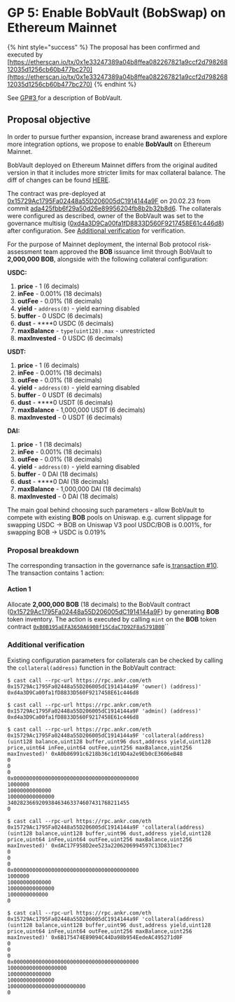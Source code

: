 # GP 5: Enable BobVault (BobSwap) on Ethereum Mainnet

{% hint style="success" %}
The proposal has been confirmed and executed by [https://etherscan.io/tx/0x1e33247389a04b8ffea082267821a9ccf2d79826812035d1256cb60b477bc270](https://etherscan.io/tx/0x1e33247389a04b8ffea082267821a9ccf2d79826812035d1256cb60b477bc270)
{% endhint %}

See [GP#3 ](gp-3-enable-bobvault-bobswap-for-public-use.md)for a description of BobVault.

## Proposal objective

In order to pursue further expansion, increase brand awareness and explore more integration options, we propose to enable **BobVault** on Ethereum Mainnet.

BobVault deployed on Ethereum Mainnet differs from the original audited version in that it includes more stricter limits for max collateral balance. The diff of changes can be found [HERE](https://github.com/zkBob/zkbob-contracts/compare/c78a75c06aa43c708fa8422c8ceab7ea06e038d6...5202aed484df76ced3a79bea2b693ffbf45103f2).

The contract was pre-deployed at [0x15729Ac1795Fa02448a55D206005dC1914144a9F](https://etherscan.io/address/0x15729Ac1795Fa02448a55D206005dC1914144a9F) on 20.02.23 from commit [ada425fbb6f29a50d26e89956204fb8b2b32b8d6](https://github.com/zkBob/zkbob-contracts/tree/ada425fbb6f29a50d26e89956204fb8b2b32b8d6). The collaterals were configured as described, owner of the BobVault was set to the governance multisig ([0xd4a3D9Ca00fa1fD8833D560F9217458E61c446d8](https://etherscan.io/address/0xd4a3D9Ca00fa1fD8833D560F9217458E61c446d8)) after configuration. See [Additional verification](https://www.notion.so/Additional-verification-962dc66f98634005996cbbaaccb1e744) for verification.

For the purpose of Mainnet deployment, the internal Bob protocol risk-assessment team approved the **BOB** issuance limit through BobVault to **2,000,000 BOB**, alongside with the following collateral configuration:

**USDC:**

1. **price** - 1 (6 decimals)
2. **inFee** - 0.001% (18 decimals)
3. **outFee** - 0.01% (18 decimals)
4. **yield** - `address(0)` - yield earning disabled
5. **buffer** - 0 USDC (6 decimals)
6. **dust** - \*\*\*\*0 USDC (6 decimals)
7. **maxBalance** - `type(uint128).max` - unrestricted
8. **maxInvested** - 0 USDC (6 decimals)

**USDT:**

1. **price** - 1 (6 decimals)
2. **inFee** - 0.001% (18 decimals)
3. **outFee** - 0.01% (18 decimals)
4. **yield** - `address(0)` - yield earning disabled
5. **buffer** - 0 USDT (6 decimals)
6. **dust** - \*\*\*\*0 USDT (6 decimals)
7. **maxBalance** - 1,000,000 USDT (6 decimals)
8. **maxInvested** - 0 USDT (6 decimals)

**DAI:**

1. **price** - 1 (18 decimals)
2. **inFee** - 0.001% (18 decimals)
3. **outFee** - 0.01% (18 decimals)
4. **yield** - `address(0)` - yield earning disabled
5. **buffer** - 0 DAI (18 decimals)
6. **dust** - \*\*\*\*0 DAI (18 decimals)
7. **maxBalance** - 1,000,000 DAI (18 decimals)
8. **maxInvested** - 0 DAI (18 decimals)

The main goal behind choosing such parameters - allow BobVault to compete with existing **BOB** pools on Uniswap. e.g. current slippage for swapping USDC → BOB on Uniswap V3 pool USDC/BOB is 0.001%, for swapping BOB → USDC is 0.019%

### Proposal breakdown

The corresponding transaction in the governance safe is[ transaction #10](https://app.safe.global/eth:0xd4a3D9Ca00fa1fD8833D560F9217458E61c446d8/transactions/tx?id=multisig\_0xd4a3D9Ca00fa1fD8833D560F9217458E61c446d8\_0x7098c6594535272e35904aa4065d040d08cbfe4cf3a482a84b284f30c7245c5e). The transaction contains 1 action:

#### Action 1

Allocate **2,000,000 BOB** (18 decimals) to the BobVault contract ([0x15729Ac1795Fa02448a55D206005dC1914144a9F](https://etherscan.io/address/0x15729Ac1795Fa02448a55D206005dC1914144a9F)) by generating **BOB** token inventory. The action is executed by calling `mint` on the **BOB** token contract [`0xB0B195aEFA3650A6908f15CdaC7D92F8a5791B0B`](https://etherscan.io/address/0xb0b195aefa3650a6908f15cdac7d92f8a5791b0b#code)``

### Additional verification

Existing configuration parameters for collaterals can be checked by calling the  `collateral(address)` function in the BobVault contract:

```coq
$ cast call --rpc-url https://rpc.ankr.com/eth 0x15729Ac1795Fa02448a55D206005dC1914144a9F 'owner() (address)'
0xd4a3D9Ca00fa1fD8833D560F9217458E61c446d8

$ cast call --rpc-url https://rpc.ankr.com/eth 0x15729Ac1795Fa02448a55D206005dC1914144a9F 'admin() (address)'
0xd4a3D9Ca00fa1fD8833D560F9217458E61c446d8

$ cast call --rpc-url https://rpc.ankr.com/eth 0x15729Ac1795Fa02448a55D206005dC1914144a9F 'collateral(address) (uint128 balance,uint128 buffer,uint96 dust,address yield,uint128 price,uint64 inFee,uint64 outFee,uint256 maxBalance,uint256 maxInvested)' 0xA0b86991c6218b36c1d19D4a2e9Eb0cE3606eB48
0
0
0
0x0000000000000000000000000000000000000000
1000000
10000000000000
100000000000000
340282366920938463463374607431768211455
0

$ cast call --rpc-url https://rpc.ankr.com/eth 0x15729Ac1795Fa02448a55D206005dC1914144a9F 'collateral(address) (uint128 balance,uint128 buffer,uint96 dust,address yield,uint128 price,uint64 inFee,uint64 outFee,uint256 maxBalance,uint256 maxInvested)' 0xdAC17F958D2ee523a2206206994597C13D831ec7
0
0
0
0x0000000000000000000000000000000000000000
1000000
10000000000000
100000000000000
1000000000000
0

$ cast call --rpc-url https://rpc.ankr.com/eth 0x15729Ac1795Fa02448a55D206005dC1914144a9F 'collateral(address) (uint128 balance,uint128 buffer,uint96 dust,address yield,uint128 price,uint64 inFee,uint64 outFee,uint256 maxBalance,uint256 maxInvested)' 0x6B175474E89094C44Da98b954EedeAC495271d0F
0
0
0
0x0000000000000000000000000000000000000000
1000000000000000000
10000000000000
100000000000000
1000000000000000000000000
0
```
